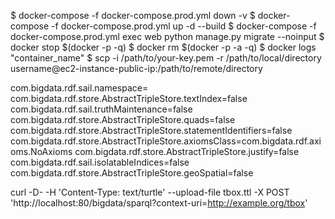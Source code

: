 $ docker-compose -f docker-compose.prod.yml down -v
$ docker-compose -f docker-compose.prod.yml up -d --build
$ docker-compose -f docker-compose.prod.yml exec web python manage.py migrate --noinput
$ docker stop $(docker -p -q)
$ docker rm $(docker -p -a -q)
$ docker logs "container_name"
$ scp -i /path/to/your-key.pem -r /path/to/local/directory username@ec2-instance-public-ip:/path/to/remote/directory

com.bigdata.rdf.sail.namespace=
com.bigdata.rdf.store.AbstractTripleStore.textIndex=false
com.bigdata.rdf.sail.truthMaintenance=false
com.bigdata.rdf.store.AbstractTripleStore.quads=false
com.bigdata.rdf.store.AbstractTripleStore.statementIdentifiers=false
com.bigdata.rdf.store.AbstractTripleStore.axiomsClass=com.bigdata.rdf.axioms.NoAxioms
com.bigdata.rdf.store.AbstractTripleStore.justify=false
com.bigdata.rdf.sail.isolatableIndices=false
com.bigdata.rdf.store.AbstractTripleStore.geoSpatial=false

curl -D- -H 'Content-Type: text/turtle' --upload-file tbox.ttl -X POST 'http://localhost:80/bigdata/sparql?context-uri=http://example.org/tbox'